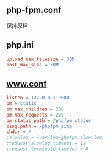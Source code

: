 ## php-fpm.conf

保持原样

## php.ini

```ini
upload_max_filesize = 30M
post_max_size = 30M
```

## www.conf

```ini
listen = 127.0.0.1:9000
pm = static
pm.max_children = 200
pm.max_requests = 200
pm.status_path = /phpfpm_status
ping.path = /phpfpm_ping
chdir = /
;slowlog = /var/log/phpfpm_slow.log
;request_slowlog_timeout = 1s
;request_terminate_timeout = 0
```
